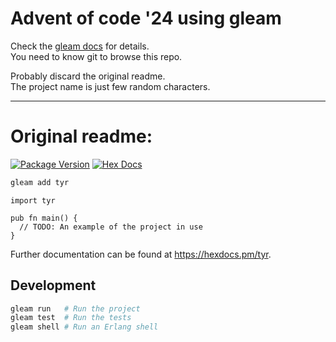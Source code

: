 # Advent of code '24 using gleam

Check the [gleam docs](https://gleam.run) for details. \
You need to know git to browse this repo.

Probably discard the original readme. \
The project name is just few random characters.

---

# Original readme:

[![Package Version](https://img.shields.io/hexpm/v/tyr)](https://hex.pm/packages/tyr)
[![Hex Docs](https://img.shields.io/badge/hex-docs-ffaff3)](https://hexdocs.pm/tyr/)

```sh
gleam add tyr
```
```gleam
import tyr

pub fn main() {
  // TODO: An example of the project in use
}
```

Further documentation can be found at <https://hexdocs.pm/tyr>.

## Development

```sh
gleam run   # Run the project
gleam test  # Run the tests
gleam shell # Run an Erlang shell
```
